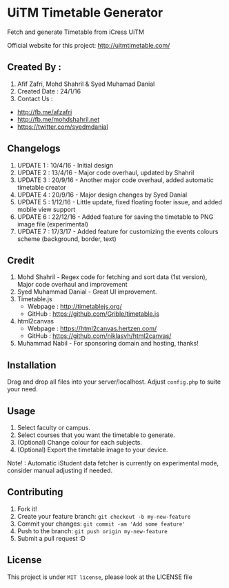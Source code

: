 
# UiTM Timetable Generator
Fetch and generate Timetable from iCress UiTM

Official website for this project: http://uitmtimetable.com/

## Created By :
1. Afif Zafri, Mohd Shahril & Syed Muhamad Danial
2. Created Date : 24/1/16
3. Contact Us :
  - http://fb.me/afzafri
  - http://fb.me/mohdshahril.net
  - https://twitter.com/syedmdanial 
  
## Changelogs
1. UPDATE 1 : 10/4/16 - Initial design
2. UPDATE 2 : 13/4/16 - Major code overhaul, updated by Shahril
3. UPDATE 3 : 20/9/16 - Another major code overhaul, added automatic timetable creator
4. UPDATE 4 : 20/9/16 - Major design changes by Syed Danial
5. UPDATE 5 : 1/12/16 - Little update, fixed floating footer issue, and added mobile view support
6. UPDATE 6 : 22/12/16 - Added feature for saving the timetable to PNG image file (experimental)
7. UPDATE 7 : 17/3/17 - Added feature for customizing the events colours scheme (background, border, text)


## Credit
1. Mohd Shahril - Regex code for fetching and sort data (1st version), Major code overhaul and improvement
2. Syed Muhammad Danial - Great UI improvement.
3. Timetable.js
   - Webpage : http://timetablejs.org/
   - GitHub : https://github.com/Grible/timetable.js
4. html2canvas
   - Webpage : https://html2canvas.hertzen.com/
   - GitHub : https://github.com/niklasvh/html2canvas/
5. Muhammad Nabil - For sponsoring domain and hosting, thanks!

## Installation

Drag and drop all files into your server/localhost.
Adjust `config.php` to suite your need.

## Usage

1. Select faculty or campus.
2. Select courses that you want the timetable to generate.
3. (Optional) Change colour for each subjects.
4. (Optional) Export the timetable image to your device.

Note! : Automatic iStudent data fetcher is currently on experimental mode, consider manual adjusting if needed. 

## Contributing

1. Fork it!
2. Create your feature branch: `git checkout -b my-new-feature`
3. Commit your changes: `git commit -am 'Add some feature'`
4. Push to the branch: `git push origin my-new-feature`
5. Submit a pull request :D

## License

This project is under ```MIT license```, please look at the LICENSE file
